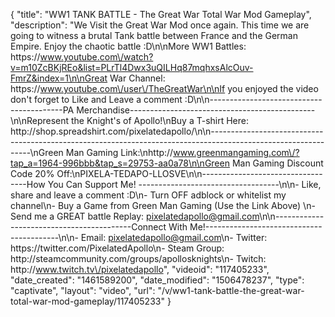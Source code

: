 {
    "title": "WW1 TANK BATTLE - The Great War Total War Mod Gameplay",
    "description": "We Visit the Great War Mod once again.  This time we are going to witness a brutal Tank battle between France and the German Empire.  Enjoy the chaotic battle :D\n\nMore WW1 Battles: https:\/\/www.youtube.com\/watch?v=m10ZcBKjREo&list=PLrTl4Dwx3uQILHq87mqhxsAlcOuv-FmrZ&index=1\n\nGreat War Channel: https:\/\/www.youtube.com\/user\/TheGreatWar\n\nIf you enjoyed the video don't forget to Like and Leave a comment :D\n\n-----------------------------------------PA Merchandise----------------------------------------------\n\nRepresent the Knight's of Apollo!\nBuy a T-shirt Here: http:\/\/shop.spreadshirt.com\/pixelatedapollo\/\n\n---------------------------------------------------------------------------------------------------------------\nGreen Man Gaming Link:\nhttp:\/\/www.greenmangaming.com\/?tap_a=1964-996bbb&tap_s=29753-aa0a78\n\nGreen Man Gaming Discount Code 20% Off:\nPIXELA-TEDAPO-LLOSVE\n\n----------------------------------How You Can Support Me! -----------------------------------\n\n- Like, share and leave a comment :D\n- Turn OFF adblock or whitelist my channel\n- Buy a Game from Green Man Gaming (Use the Link Above) \n- Send me a GREAT battle Replay: pixelatedapollo@gmail.com\n\n------------------------------------------Connect With Me!-----------------------------------------\n\n- Email: pixelatedapollo@gmail.com\n- Twitter: https:\/\/twitter.com\/PixelatedApollo\n- Steam Group:  http:\/\/steamcommunity.com\/groups\/apollosknights\n- Twitch: http:\/\/www.twitch.tv\/pixelatedapollo",
    "videoid": "117405233",
    "date_created": "1461589200",
    "date_modified": "1506478237",
    "type": "captivate",
    "layout": "video",
    "url": "\/v\/ww1-tank-battle-the-great-war-total-war-mod-gameplay\/117405233"
}